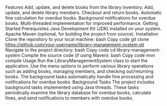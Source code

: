 Features
Add, update, and delete books from the library inventory.
Add, update, and delete library members.
Checkout and return books.
Automatic fine calculation for overdue books.
Background notifications for overdue books.
Multi-threaded implementation for improved performance.
Getting Started
Prerequisites
Java Development Kit (JDK) installed on your system.
Apache Maven (optional, for building the project from source).
Installation
Clone the repository to your local machine:
bash
Copy code
git clone https://github.com/your-username/library-management-system.git
Navigate to the project directory:
bash
Copy code
cd library-management-system
Compile the source code (if using Maven):
bash
Copy code
mvn compile
Usage
Run the LibraryManagementSystem class to start the application.
Use the menu options to perform various library operations such as adding books, managing members, and checking out/returning books.
The background tasks automatically handle fine processing and notifications for overdue books.
Background Tasks
The project includes background tasks implemented using Java threads. These tasks periodically examine the library database for overdue books, calculate fines, and send notifications to members with overdue books.
